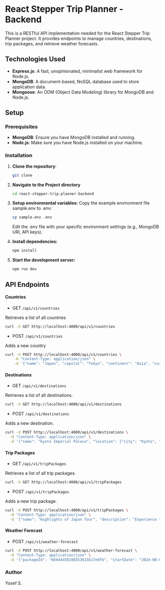 # React Stepper Trip Planner - Backend

This is a RESTful API implementation needed for the React Stepper Trip Planner project. It provides endpoints to manage countries, destinations, trip packages, and retrieve weather forecasts.

## Technologies Used

- **Express.js**: A fast, unopinionated, minimalist web framework for Node.js.
- **MongoDB**: A document-based, NoSQL database used to store application data.
- **Mongoose**: An ODM (Object Data Modeling) library for MongoDB and Node.js.

## Setup

### Prerequisites

- **MongoDB**: Ensure you have MongoDB installed and running.
- **Node.js**: Make sure you have Node.js installed on your machine.

### Installation

1. **Clone the repository**:

   ```bash
   git clone
   ```
2. **Navigate to the Project directory**

    ```bash
    cd react-stepper-trip-planner-backend
    ```

3. **Setup environmental variables:**
    Copy the example environment file sample.env to .env:

    ```bash
    cp sample.env .env
    ```

    Edit the .env file with your specific environment settings (e.g., MongoDB URI, API keys).

4. **Install dependencies:**

    ```bash
    npm install
    ```

5. **Start the development server:**

    ```bash
    npm run dev
    ```


## API Endpoints

#### Countries

* GET `/api/v1/countries`

Retrieves a list of all countries

```bash
curl -X GET http://localhost:4000/api/v1/countries
```

* POST `/api/v1/countries`

Adds a new country

```bash
curl -X POST http://localhost:4000/api/v1/countries \
    -H "Content-Type: application/json" \
    -d '{"name": "Japan", "capital": "Tokyo", "continent": "Asia", "currency": "JPY", "languages": ["Japanese"]}'
```

#### Destinations

* GET `/api/v1/destinations`

Retrieves a list of all destinations.


```bash
curl -X GET http://localhost:4000/api/v1/destinations
```


* POST `/api/v1/destinations`

Adds a new destination.

```bash
curl -X POST http://localhost:4000/api/v1/destinations \
  -H "Content-Type: application/json" \
  -d '{"name": "Kyoto Imperial Palace", "location": {"city": "Kyoto", "country": "Japan", "coordinates": [135.7621, 35.027]}, "description": "The former ruling palace of the Emperor of Japan.", "tags": ["historical", "palace", "Kyoto", "Japan"]}'
```

#### Trip Packages

* GET `/api/v1/tripPackages`

Retrieves a list of all trip packages.

```bash
curl -X GET http://localhost:4000/api/v1/tripPackages
```

* POST `/api/v1/tripPackages`

Adds a new trip package.

```bash
curl -X POST http://localhost:4000/api/v1/tripPackages \
  -H "Content-Type: application/json" \
  -d '{"name": "Highlights of Japan Tour", "description": "Experience the best of Japan with this 10-day tour.", "duration": 10, "price": 2000, "country": "Japan", "destinations": ["669d4968190353615b17e0e5", "669d4ae4190353615b17e0f3", "669d49c9190353615b17e0e8"]}'
```

#### Weather Forecast

* POST `/api/v1/weather-forecast`

```bash
curl -X POST http://localhost:4000/api/v1/weather-forecast \
  -H "Content-Type: application/json" \
  -d '{"packageId": "669d4d38190353615b17e0fb", "startDate": "2024-08-01", "endDate": "2024-08-10"}'
```



### Author

Yosef S.